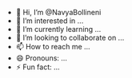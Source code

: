 - 👋 Hi, I’m @NavyaBollineni
- 👀 I’m interested in ...
- 🌱 I’m currently learning ...
- 💞️ I’m looking to collaborate on ...
- 📫 How to reach me ...
- 😄 Pronouns: ...
- ⚡ Fun fact: ...

<!---
NavyaBollineni/NavyaBollineni is a ✨ special ✨ repository because its `README.md` (this file) appears on your GitHub profile.
You can click the Preview link to take a look at your changes.
--->
